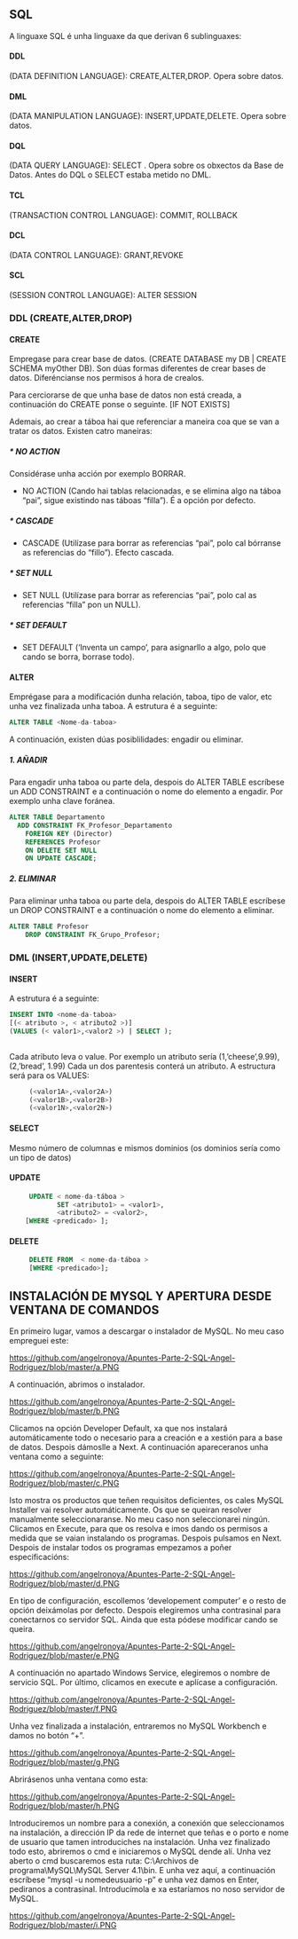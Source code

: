 ## SQL
A linguaxe SQL é unha linguaxe da que derivan 6 sublinguaxes:
  
 #### DDL
 (DATA DEFINITION LANGUAGE): CREATE,ALTER,DROP. Opera sobre datos.
 #### DML
 (DATA MANIPULATION LANGUAGE): INSERT,UPDATE,DELETE. Opera sobre datos.
 #### DQL
 (DATA QUERY LANGUAGE): SELECT . Opera sobre os obxectos da Base de Datos.
 Antes do DQL o SELECT estaba metido no DML. 
 #### TCL
 (TRANSACTION CONTROL LANGUAGE): COMMIT, ROLLBACK
 #### DCL
 (DATA CONTROL LANGUAGE): GRANT,REVOKE
 #### SCL
 (SESSION CONTROL LANGUAGE): ALTER SESSION

 ### DDL (CREATE,ALTER,DROP)

  ####  CREATE
 Empregase para crear base de datos.
 (CREATE DATABASE my DB | CREATE SCHEMA myOther DB).
 Son dúas formas diferentes de crear bases de datos. Diferéncianse nos permisos á hora de crealos.

 Para cerciorarse de que unha base de datos non está creada, a continuación do CREATE ponse o seguinte.
 [IF NOT EXISTS]<nome-da-BD>
	
Ademais, ao crear a táboa hai que referenciar a maneira coa que se van a tratar os datos. Existen catro maneiras:

#####  * NO ACTION
Considérase unha acción por exemplo BORRAR. 
- NO ACTION (Cando hai tablas relacionadas, e se elimina algo na táboa “pai”, sigue existindo nas táboas “filla”). É a opción por defecto.

#####  * CASCADE
- CASCADE (Utilízase para borrar as referencias “pai”, polo cal bórranse as referencias do “fillo”). Efecto cascada.

#####  * SET NULL
- SET NULL (Utilízase para borrar as referencias “pai”, polo cal as referencias “filla” pon un NULL).

#####  * SET DEFAULT
- SET DEFAULT (‘Inventa un campo’, para asignarllo a algo, polo que cando se borra, borrase todo).

 ####  ALTER
 Emprégase para a modificación dunha relación, taboa, tipo de valor, etc unha vez finalizada unha taboa.
 A estrutura é a seguinte:
 ```sql	
ALTER TABLE <Nome-da-taboa> 
```
A continuación, existen dúas posiblilidades: engadir ou eliminar.
 
 ##### 1. AÑADIR
 Para engadir unha taboa ou parte dela, despois do ALTER TABLE <Nome-da-taboa> escríbese un ADD CONSTRAINT e a continuación 
 o nome do elemento a engadir. Por exemplo unha clave foránea. 

```sql	
ALTER TABLE Departamento
  ADD CONSTRAINT FK_Profesor_Departamento
    FOREIGN KEY (Director)
    REFERENCES Profesor
    ON DELETE SET NULL
    ON UPDATE CASCADE;
```
 
 ##### 2. ELIMINAR
 Para eliminar unha taboa ou parte dela, despois do ALTER TABLE <Nome-da-taboa> escríbese un DROP CONSTRAINT e a continuación 
 o nome do elemento a eliminar.
	
```sql
ALTER TABLE Profesor
    DROP CONSTRAINT FK_Grupo_Profesor;
```
 
 ### DML  (INSERT,UPDATE,DELETE)
 #### INSERT
 
 A estrutura é a seguinte:
```sql
INSERT INTO <nome-da-taboa>
[(< atributo >, < atributo2 >)]
(VALUES (< valor1>,<valor2 >) | SELECT );
 	 
```
Cada atributo leva o value. Por exemplo un atributo sería (1,’cheese’,9.99), (2,’bread’, 1.99)
Cada un dos parentesis conterá un atributo.
A estructura será para os VALUES:
```sql	
 	 (<valor1A>,<valor2A>)
	 (<valor1B>,<valor2B>)
	 (<valor1N>,<valor2N>)
```
	
#### SELECT
Mesmo número de columnas e mismos dominios (os dominios sería como un tipo de datos)

#### UPDATE
```sql	
 	 UPDATE < nome-da-táboa >
    	    SET <atributo1> = <valor1>,
        	<atributo2> = <valor2>,
	[WHERE <predicado> ];
```
#### DELETE
```sql	
 	 DELETE FROM  < nome-da-táboa >
	 [WHERE <predicado>];
```
## INSTALACIÓN DE MYSQL Y APERTURA DESDE VENTANA DE COMANDOS 

En primeiro lugar, vamos a descargar o instalador de MySQL. No meu caso empreguei este:

https://github.com/angelronoya/Apuntes-Parte-2-SQL-Angel-Rodriguez/blob/master/a.PNG

A continuación, abrimos o instalador.

https://github.com/angelronoya/Apuntes-Parte-2-SQL-Angel-Rodriguez/blob/master/b.PNG

Clicamos na opción Developer Default, xa que nos instalará automáticamente todo o necesario para a creación e a xestión para a base de datos. Despois dámoslle a Next.
A continuación apareceranos unha ventana como a seguinte:

https://github.com/angelronoya/Apuntes-Parte-2-SQL-Angel-Rodriguez/blob/master/c.PNG

Isto mostra os productos que teñen requisitos deficientes, os cales MySQL Installer vai resolver automáticamente. Os que se queiran resolver manualmente seleccionaranse. No meu caso non seleccionarei ningún. Clicamos en Execute, para que os resolva e imos dando os permisos a medida que se vaian instalando os programas. Despois pulsamos en Next.
Despois de instalar todos os programas empezamos a poñer especificacións:

https://github.com/angelronoya/Apuntes-Parte-2-SQL-Angel-Rodriguez/blob/master/d.PNG

En tipo de configuración, escollemos ‘developement computer’ e o resto de opción deixámolas por defecto.
Despois elegiremos unha contrasinal para conectarnos co servidor SQL. Ainda que esta pódese modificar cando se queira.

https://github.com/angelronoya/Apuntes-Parte-2-SQL-Angel-Rodriguez/blob/master/e.PNG

A continuación no apartado Windows Service, elegiremos o nombre de servicio SQL.
Por último, clicamos en execute e aplícase a configuración.

https://github.com/angelronoya/Apuntes-Parte-2-SQL-Angel-Rodriguez/blob/master/f.PNG

Unha vez finalizada a instalación, entraremos no  MySQL Workbench e damos no botón “+”. 

https://github.com/angelronoya/Apuntes-Parte-2-SQL-Angel-Rodriguez/blob/master/g.PNG

Abrirásenos unha ventana como esta: 

https://github.com/angelronoya/Apuntes-Parte-2-SQL-Angel-Rodriguez/blob/master/h.PNG

Introduciremos un nombre para a conexión, a conexión que seleccionamos na instalación, a dirección IP da rede de internet que teñas e o porto e nome de usuario que tamen introduciches na instalación. 
Unha vez finalizado todo esto, abriremos o cmd e iniciaremos o MySQL dende alí.
Unha vez aberto o cmd buscaremos esta ruta: 
C:\Archivos de programa\MySQL\MySQL Server 4.1\bin.
E unha vez aquí, a continuación escríbese “mysql -u nomedeusuario -p” e unha vez damos en Enter, pediranos a contrasinal. Introducímola e xa estaríamos no noso servidor de MySQL.

https://github.com/angelronoya/Apuntes-Parte-2-SQL-Angel-Rodriguez/blob/master/i.PNG

